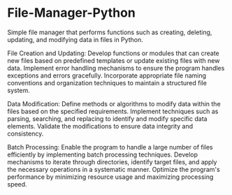 # File-Manager-Python

Simple file manager that performs functions such as creating, deleting, updating, and modifying data in files in Python.

File Creation and Updating:
Develop functions or modules that can create new files based on predefined templates or update existing files with new data.
Implement error handling mechanisms to ensure the program handles exceptions and errors gracefully.
Incorporate appropriate file naming conventions and organization techniques to maintain a structured file system.

Data Modification:
Define methods or algorithms to modify data within the files based on the specified requirements.
Implement techniques such as parsing, searching, and replacing to identify and modify specific data elements.
Validate the modifications to ensure data integrity and consistency.

Batch Processing:
Enable the program to handle a large number of files efficiently by implementing batch processing techniques.
Develop mechanisms to iterate through directories, identify target files, and apply the necessary operations in a systematic manner.
Optimize the program's performance by minimizing resource usage and maximizing processing speed.
